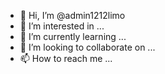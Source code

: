 - 👋 Hi, I’m @admin1212limo
- 👀 I’m interested in ...
- 🌱 I’m currently learning ...
- 💞️ I’m looking to collaborate on ...
- 📫 How to reach me ...

<!---
admin1212limo/admin1212limo is a ✨ special ✨ repository because its `README.md` (this file) appears on your GitHub profile.
You can click the Preview link to take a look at your changes.
--->
